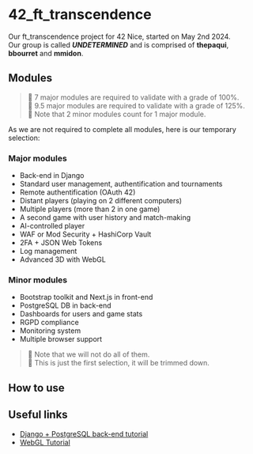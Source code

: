 # 42_ft_transcendence
Our ft_transcendence project for 42 Nice, started on May 2nd 2024.  
Our group is called ***UNDETERMINED*** and is comprised of **thepaqui**, **bbourret** and **mmidon**.

## Modules

> 📝 7 major modules are required to validate with a grade of 100%.  
> 📝 9.5 major modules are required to validate with a grade of 125%.  
> 📝 Note that 2 minor modules count for 1 major module.  

As we are not required to complete all modules, here is our temporary selection:
### Major modules
- Back-end in Django
- Standard user management, authentification and tournaments
- Remote authentification (OAuth 42)
- Distant players (playing on 2 different computers)
- Multiple players (more than 2 in one game)
- A second game with user history and match-making
- AI-controlled player
- WAF or Mod Security + HashiCorp Vault
- 2FA + JSON Web Tokens
- Log management
- Advanced 3D with WebGL
### Minor modules
- Bootstrap toolkit and Next.js in front-end
- PostgreSQL DB in back-end
- Dashboards for users and game stats
- RGPD compliance
- Monitoring system
- Multiple browser support

> 📝 Note that we will not do all of them.  
> 📝 This is just the first selection, it will be trimmed down.  

## How to use



## Useful links

- [Django + PostgreSQL back-end tutorial](https://www.w3schools.com/django/)
- [WebGL Tutorial](https://webglfundamentals.org/webgl/lessons/fr/)
